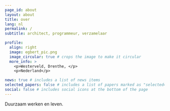 ```yaml
---
page_id: about
layout: about
title: over
lang: nl
permalink: /
subtitle: architect, programmeur, verzamelaar

profile:
  align: right
  image: egbert_pic.png
  image_circular: true # crops the image to make it circular
  more_info: >
    <p>Westerveld, Drenthe, </p>
    <p>Nederland</p>

news: true # includes a list of news items
selected_papers: false # includes a list of papers marked as "selected={true}"
social: false # includes social icons at the bottom of the page
---
```

<!--
SPDX-FileCopyrightText: 2024 EJ Broerse

SPDX-License-Identifier: CC-BY-NC-SA-4.0
-->
Duurzaam werken en leven.
